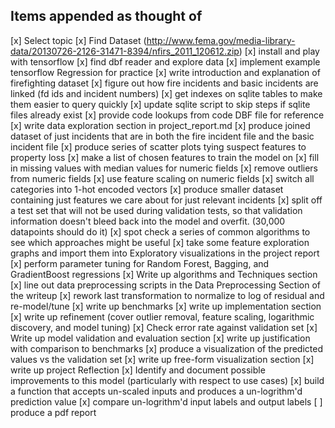 ## Items appended as thought of

[x] Select topic
[x] Find Dataset (http://www.fema.gov/media-library-data/20130726-2126-31471-8394/nfirs_2011_120612.zip)
[x] install and play with tensorflow
[x] find dbf reader and explore data
[x] implement example tensorflow Regression for practice
[x] write introduction and explanation of firefighting dataset
[x] figure out how fire incidents and basic incidents are linked (fd ids and incident numbers)
[x] get indexes on sqlite tables to make them easier to query quickly
[x] update sqlite script to skip steps if sqlite files already exist
[x] provide code lookups from code DBF file for reference
[x] write data exploration section in project_report.md
[x] produce joined dataset of just incidents that are in both the fire incident file and the basic incident file
[x] produce series of scatter plots tying suspect features to property loss
[x] make a list of chosen features to train the model on
[x] fill in missing values with median values for numeric fields
[x] remove outliers from numeric fields
[x] use feature scaling on numeric fields
[x] switch all categories into 1-hot encoded vectors
[x] produce smaller dataset containing just features we care about for just relevant incidents
[x] split off a test set that will not be used during validation tests,
so that validation information doesn't bleed back into the model and overfit.
(30,000 datapoints should do it)
[x] spot check a series of common algorithms to see which approaches might be useful
[x] take some feature exploration graphs and import them into Exploratory
visualizations in the project report
[x] perform parameter tuning for Random Forest, Bagging, and GradientBoost regressions
[x] Write up algorithms and Techniques section
[x] line out data preprocessing
scripts in the Data Preprocessing Section of the writeup
[x] rework last transformation to normalize to log of residual and re-model/tune
[x] write up benchmarks
[x] write up implementation section
[x] write up refinement (cover outlier removal, feature scaling, logarithmic
  discovery, and model tuning)
[x] Check error rate against validation set
[x] Write up model validation and evaluation section
[x] write up justification with comparison to benchmarks
[x] produce a visualization of the predicted values vs the validation set
[x] write up free-form visualization section
[x] write up project Reflection
[x] Identify and document possible improvements to this model (particularly
   with respect to use cases)
[x] build a function that accepts un-scaled inputs and produces a un-logrithm'd
prediction value
[x]  compare un-logrithm'd
input labels and output labels
[ ] produce a pdf report
